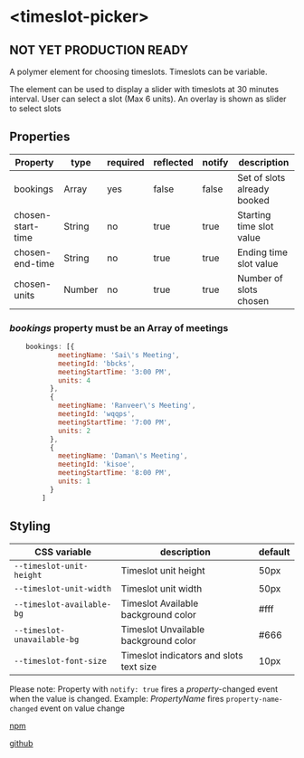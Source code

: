 # \<timeslot-picker\>

## NOT YET PRODUCTION READY
A polymer element for choosing timeslots. Timeslots can be variable.

The element can be used to display a slider with timeslots at 30 minutes interval. User can select a slot (Max 6 units).
An overlay is shown as slider to select slots

## Properties


|Property|type|required|reflected|notify|description|
|----|---|--|--|--|--|
|bookings|Array|yes|false|false|Set of slots already booked |
|chosen-start-time|String|no|true|true|Starting time slot value|
|chosen-end-time|String|no|true|true|Ending time slot value|
|chosen-units|Number|no|true|true|Number of slots chosen|



### _bookings_ property must be an Array of meetings

```javascript  
    bookings: [{
            meetingName: 'Sai\'s Meeting',
            meetingId: 'bbcks',
            meetingStartTime: '3:00 PM',
            units: 4
          },
          {
            meetingName: 'Ranveer\'s Meeting',
            meetingId: 'wqqps',
            meetingStartTime: '7:00 PM',
            units: 2
          },
          {
            meetingName: 'Daman\'s Meeting',
            meetingId: 'kisoe',
            meetingStartTime: '8:00 PM',
            units: 1
          }
        ]
```

## Styling

|CSS variable|description|default|
|-|-|-|
|`--timeslot-unit-height`|Timeslot unit height|50px|
|`--timeslot-unit-width`|Timeslot unit width|50px|
|`--timeslot-available-bg`|Timeslot Available background color| #fff|
|`--timeslot-unavailable-bg`|Timeslot Unvailable background color| #666|
|`--timeslot-font-size`|Timeslot indicators and slots text size| 10px|

Please note: Property with `notify: true` fires a _property_-changed event when the value is changed.
    Example: *PropertyName* fires `property-name-changed` event on value change

[npm][1]

[github][2]


[1]: https://www.npmjs.com/package/timeslot-picker
[2]: https://github.com/DamandeepS/timeslot-picker
